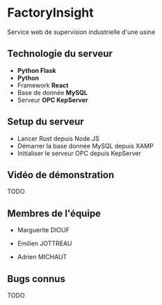# FactoryInsight

Service web de supervision industrielle d'une usine

## Technologie du serveur

- **Python Flask**
- **Python**
- Framework **React**
- Base de donnée **MySQL**
- Serveur **OPC KepServer**

## Setup du serveur

- Lancer Rust depuis Node.JS 
- Démarrer la base donnée MySQL depuis XAMP
- Initialiser le serveur OPC depuis KepServer

## Vidéo de démonstration

TODO

## Membres de l'équipe

- Marguerite DIOUF

- Emilien JOTTREAU

- Adrien MICHAUT

## Bugs connus

TODO